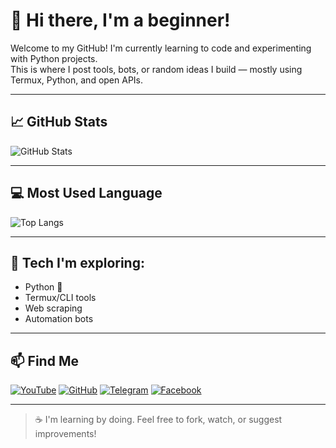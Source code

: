 # 👋 Hi there, I'm a beginner!

Welcome to my GitHub! I'm currently learning to code and experimenting with Python projects.  
This is where I post tools, bots, or random ideas I build — mostly using Termux, Python, and open APIs.

---

## 📈 GitHub Stats

![GitHub Stats](https://github-readme-stats.vercel.app/api?username=AinxBOT&show_icons=true&theme=tokyonight)

---

## 💻 Most Used Language

![Top Langs](https://github-readme-stats.vercel.app/api/top-langs/?username=AinxBOT&layout=compact&theme=tokyonight)

---

## 🔧 Tech I'm exploring:
- Python 🐍
- Termux/CLI tools
- Web scraping
- Automation bots

---

## 📫 Find Me
[![YouTube](https://img.shields.io/badge/YouTube-AinxBOT-red?logo=youtube&logoColor=white)](https://youtube.com/@AinxBOT)
[![GitHub](https://img.shields.io/badge/GitHub-AinxBOT-181717?logo=github)](https://github.com/AinxBOT)
[![Telegram](https://img.shields.io/badge/Telegram-@AinxMOD-2CA5E0?logo=telegram&logoColor=white)](https://t.me/AinxMOD)
[![Facebook](https://img.shields.io/badge/Facebook-Riz-1877F2?logo=facebook&logoColor=white)](https://facebook.com/kuhakku36)

---

> ☕ I'm learning by doing. Feel free to fork, watch, or suggest improvements!
